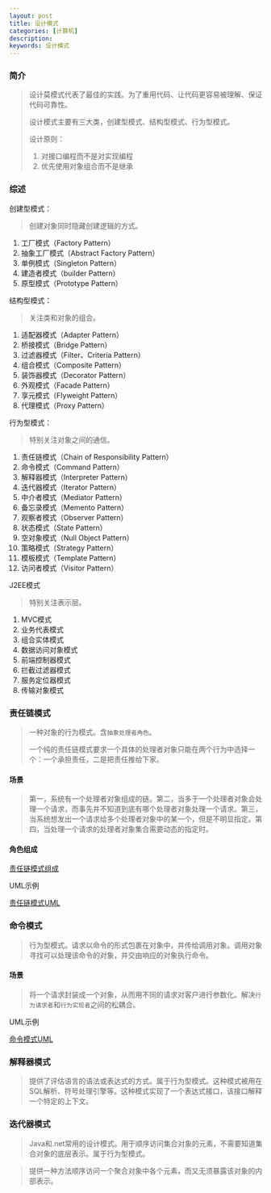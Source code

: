 ```yaml
---
layout: post
title: 设计模式
categories: [计算机]
description: 
keywords: 设计模式
---
```


### 简介

> 设计莫模式代表了最佳的实践。为了重用代码、让代码更容易被理解、保证代码可靠性。
>
> 设计模式主要有三大类，创建型模式、结构型模式、行为型模式。
>
> 设计原则：
>
> 1. 对接口编程而不是对实现编程
> 2. 优先使用对象组合而不是继承

### 综述

创建型模式：

> 创建对象同时隐藏创建逻辑的方式。

1. 工厂模式（Factory Pattern）
2. 抽象工厂模式（Abstract Factory Pattern）
3. 单例模式（Singleton Pattern）
4. 建造者模式（builder Pattern）
5. 原型模式（Prototype Pattern）

结构型模式：

> 关注类和对象的组合。

1. 适配器模式（Adapter Pattern）
2. 桥接模式（Bridge Pattern）
3. 过滤器模式（Filter、Criteria Pattern）
4. 组合模式（Composite Pattern）
5. 装饰器模式（Decorator Pattern）
6. 外观模式（Facade Pattern）
7. 享元模式（Flyweight Pattern）
8. 代理模式（Proxy Pattern）

行为型模式：

> 特别关注对象之间的通信。

1. 责任链模式（Chain of Responsibility Pattern）
2. 命令模式（Command Pattern）
3. 解释器模式（Interpreter Pattern）
4. 迭代器模式（Iterator Pattern）
5. 中介者模式（Mediator Pattern）
6. 备忘录模式（Memento Pattern）
7. 观察者模式（Observer Pattern）
8. 状态模式（State Pattern）
9. 空对象模式（Null Object Pattern）
10. 策略模式（Strategy Pattern）
11. 模板模式（Template Pattern）
12. 访问者模式（Visitor Pattern）

J2EE模式

> 特别关注表示层。

1. MVC模式
2. 业务代表模式
3. 组合实体模式
4. 数据访问对象模式
5. 前端控制器模式
6. 拦截过滤器模式
7. 服务定位器模式
8. 传输对象模式

### 责任链模式

> 一种对象的行为模式。含`抽象处理者角色`。
>
> 一个纯的责任链模式要求一个具体的处理者对象只能在两个行为中选择一个：一个承担责任，二是把责任推给下家。

#### 场景

> 第一，系统有一个处理者对象组成的链。第二，当多于一个处理者对象会处理一个请求，而事先并不知道到底有哪个处理者对象处理一个请求。第三，当系统想发出一个请求给多个处理者对象中的某一个，但是不明显指定。第四，当处理一个请求的处理者对象集合需要动态的指定时。

#### 角色组成

[责任链模式组成]()

UML示例

[责任链模式UML](http://shangkai007.top/images/design-pattern/dp-chain-uml.png)

### 命令模式

> 行为型模式。请求以命令的形式包裹在对象中，并传给调用对象。调用对象寻找可以处理该命令的对象，并交由响应的对象执行命令。

#### 场景

> 将一个请求封装成一个对象，从而用不同的请求对客户进行参数化。解决`行为请求者`和`行为实现者`之间的松耦合。

UML示例

[命令模式UML](http://shangkai007.top/images/design-pattern/dp-command-uml.png)

### 解释器模式

> 提供了评估语言的语法或表达式的方式。属于行为型模式。这种模式被用在SQL解析、符号处理引擎等。这种模式实现了一个表达式接口，该接口解释一个特定的上下文。

### 迭代器模式

> Java和.net常用的设计模式。用于顺序访问集合对象的元素，不需要知道集合对象的底层表示。属于行为型模式。



> 提供一种方法顺序访问一个聚合对象中各个元素，而又无须暴露该对象的内部表示。

